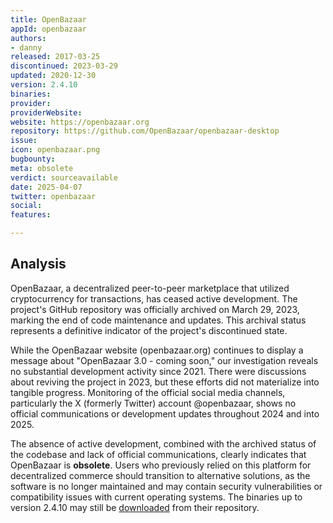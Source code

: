 ```yaml
---
title: OpenBazaar
appId: openbazaar
authors:
- danny
released: 2017-03-25
discontinued: 2023-03-29
updated: 2020-12-30
version: 2.4.10
binaries: 
provider: 
providerWebsite: 
website: https://openbazaar.org
repository: https://github.com/OpenBazaar/openbazaar-desktop
issue: 
icon: openbazaar.png
bugbounty: 
meta: obsolete
verdict: sourceavailable
date: 2025-04-07
twitter: openbazaar
social: 
features: 

---
```


## Analysis

OpenBazaar, a decentralized peer-to-peer marketplace that utilized cryptocurrency for transactions, has ceased active development. The project's GitHub repository was officially archived on March 29, 2023, marking the end of code maintenance and updates. This archival status represents a definitive indicator of the project's discontinued state.

While the OpenBazaar website (openbazaar.org) continues to display a message about "OpenBazaar 3.0 - coming soon," our investigation reveals no substantial development activity since 2021. There were discussions about reviving the project in 2023, but these efforts did not materialize into tangible progress. Monitoring of the official social media channels, particularly the X (formerly Twitter) account @openbazaar, shows no official communications or development updates throughout 2024 and into 2025.

The absence of active development, combined with the archived status of the codebase and lack of official communications, clearly indicates that OpenBazaar is **obsolete**. Users who previously relied on this platform for decentralized commerce should transition to alternative solutions, as the software is no longer maintained and may contain security vulnerabilities or compatibility issues with current operating systems. The binaries up to version 2.4.10 may still be [downloaded](https://github.com/OpenBazaar/openbazaar-desktop/releases/tag/v2.4.10) from their repository.
